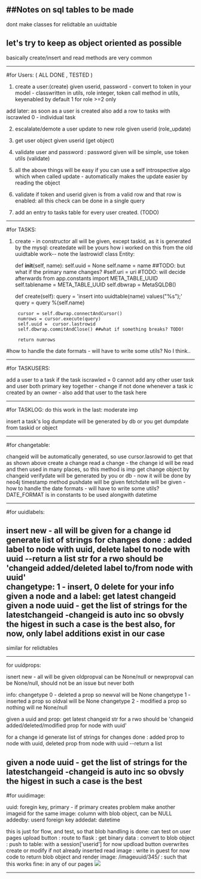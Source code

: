 ##Notes on sql tables to be made
-------------------------------------------------

dont make classes for relidtable an uuidtable

let's try to keep as object oriented as possible
-----------------------------------------------

basically create/insert and read methods are very common

------------------------
#for Users: ( ALL DONE , TESTED )

1. create a user:(create)
given userid, password - convert to token in your model - classwritten in utils, role integer, token call method in utils,  keyenabled by default 1 for role >=2 only

add later: as soon as a user is created also add a row to tasks with iscrawled 0 - individual task

2. escalalate/demote a user
update to new role given userid  (role_update)

3. get user object given userid (get object)

4. validate user and password : password given will be simple, use token utils (validate)

5. all the above things will be easy if you can use a self introspective algo which when called update - automatically makes the update easier by reading the object

6. validate if token and userid given is from a valid row and that row is enabled: all this check can be done in a single query

7. add an entry to tasks table for every user created. (TODO)

-----------------------------------------------
#for TASKS:

1. create -  in constructor all will be given, except taskid, as it is generated by the mysql:
createdate will be yours
how i worked on this from the old uuidtable work-- note the lastrowid!
class Entity:


    def __init__(self, name):
        self.uuid = None
        self.name = name ##TODO: but what if the primary name changes?
        #self.uri = uri #TODO: will decide afterwards
        from app.constants import META_TABLE_UUID
        self.tablename  = META_TABLE_UUID
        self.dbwrap = MetaSQLDB()

    def create(self):
        query = 'insert into uuidtable(name) values("%s");'
        query = query %(self.name)


        cursor = self.dbwrap.connectAndCursor()
        numrows = cursor.execute(query)
        self.uuid =  cursor.lastrowid
        self.dbwrap.commitAndClose() ##what if something breaks? TODO!

        return numrows

#how to handle the date formats - will have to write some utils? No I think..

-----------------------------------------------
#for TASKUSERS:

add a user to a task
if the task iscrawled = 0 cannot add any other user
task and user both primary key together - change if not done
whenever a task ic created by an owner -  also add that user to the task here

----------------------------------------------------------
#for TASKLOG: do this work in the last: moderate imp

insert a task's log
dumpdate will be generated by db or you
get dumpdate from taskid or object

-----------------------------------------------
#for changetable:

changeid will be automatically generated, so use cursor.lasrowid to get that as shown above
create a change
read a change - the change id will be read and then used in many places, so this method is imp
get change object by changeid
verifydate will be generated by you or db - now it will be done by neo4j timestamp method
pushdate will be given
fetchdate will be given - how to handle the date formats - will have to write some utils?
DATE_FORMAT is in constants to be used alongwith datetime

------------------------------------------------------

#for uuidlabels:

insert new - all will be given
for a change id generate list of strings for changes done :
        added label to node with uuid,
        delete label to node with uuid
        --return a list
str for a rwo should be 'changeid added/deleted label <this> to/from node with uuid'  
changetype: 1 - insert, 0 delete for your info
given a node and a label: get latest changeid
given a node uuid - get the list of strings for the latestchangeid -changeid is auto inc so obvsly the higest in such a case is the best
also, for now, only label additions exist in our case
----------------------------------------------

similar for relidtables

-----------------------------------------

for uuidprops:

isnert new - all will be given
oldpropval can be None/null or newpropval can be None/null, should not be an issue but never both

info:
changetype 0 - deleted a prop so newval will be None
changetype 1 - inserted a prop so oldval will be None
changetype 2 - modified a prop so nothing will ne None/null

given a uuid and prop: get latest changeid
str for a rwo should be 'changeid added/deleted/modified prop <this> for node with uuid'

for a change id generate list of strings for changes done :
        added prop to node with uuid,
        deleted prop from node with uuid
        --return a list

given a node uuid - get the list of strings for the latestchangeid -changeid is auto inc so obvsly the higest in such a case is the best
-------------------------------------------------------

#for uuidimage:

uuid: foregin key, primary - if primary creates problem make another imageid for the same
image: column with blob object, can be NULL
addedby: userd foreign key
addedat: datetime

this is just for flow, and test, so that blob handling is done: can test on user pages
upload button : route to flask : get binary data : convert to blob object : push to table: with a session['userid'] for now
updload button overwrites create or modify if not already inserted
read image : write in guest for now code to return blob object and render image: /imageuuid/345/ : such that this works fine: in any of our pages
<img src="http://localhost:5000/guest/imageuuid/77/"/>

------------------------------------------------------------
